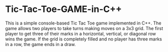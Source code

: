 # Tic-Tac-Toe-GAME-in-C++
This is a simple console-based Tic Tac Toe game implemented in C++. The game allows two players to take turns making moves on a 3x3 grid. The first player to get three of their marks in a horizontal, vertical, or diagonal row wins the game. If the grid is completely filled and no player has three marks in a row, the game ends in a draw.
